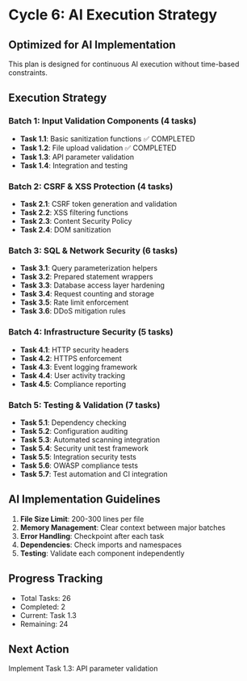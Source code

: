 # Cycle 6: AI Execution Strategy

## Optimized for AI Implementation
This plan is designed for continuous AI execution without time-based constraints.

## Execution Strategy

### Batch 1: Input Validation Components (4 tasks)
- **Task 1.1**: Basic sanitization functions ✅ COMPLETED
- **Task 1.2**: File upload validation ✅ COMPLETED  
- **Task 1.3**: API parameter validation
- **Task 1.4**: Integration and testing

### Batch 2: CSRF & XSS Protection (4 tasks)
- **Task 2.1**: CSRF token generation and validation
- **Task 2.2**: XSS filtering functions
- **Task 2.3**: Content Security Policy
- **Task 2.4**: DOM sanitization

### Batch 3: SQL & Network Security (6 tasks)
- **Task 3.1**: Query parameterization helpers
- **Task 3.2**: Prepared statement wrappers
- **Task 3.3**: Database access layer hardening
- **Task 3.4**: Request counting and storage
- **Task 3.5**: Rate limit enforcement
- **Task 3.6**: DDoS mitigation rules

### Batch 4: Infrastructure Security (5 tasks)
- **Task 4.1**: HTTP security headers
- **Task 4.2**: HTTPS enforcement
- **Task 4.3**: Event logging framework
- **Task 4.4**: User activity tracking
- **Task 4.5**: Compliance reporting

### Batch 5: Testing & Validation (7 tasks)
- **Task 5.1**: Dependency checking
- **Task 5.2**: Configuration auditing
- **Task 5.3**: Automated scanning integration
- **Task 5.4**: Security unit test framework
- **Task 5.5**: Integration security tests
- **Task 5.6**: OWASP compliance tests
- **Task 5.7**: Test automation and CI integration

## AI Implementation Guidelines

1. **File Size Limit**: 200-300 lines per file
2. **Memory Management**: Clear context between major batches
3. **Error Handling**: Checkpoint after each task
4. **Dependencies**: Check imports and namespaces
5. **Testing**: Validate each component independently

## Progress Tracking
- Total Tasks: 26
- Completed: 2
- Current: Task 1.3
- Remaining: 24

## Next Action
Implement Task 1.3: API parameter validation